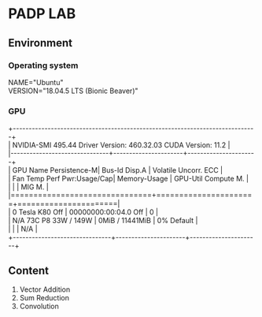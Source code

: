 # PADP LAB

## Environment 

### Operating system 

NAME="Ubuntu"<br/>
VERSION="18.04.5 LTS (Bionic Beaver)"<br/>

### GPU
+-----------------------------------------------------------------------------+<br/>
| NVIDIA-SMI 495.44       Driver Version: 460.32.03    CUDA Version: 11.2     |<br/>
|-------------------------------+----------------------+----------------------+<br/>
| GPU  Name        Persistence-M| Bus-Id        Disp.A | Volatile Uncorr. ECC |<br/>
| Fan  Temp  Perf  Pwr:Usage/Cap|         Memory-Usage | GPU-Util  Compute M. |<br/>
|                               |                      |               MIG M. |<br/>
|===============================+======================+======================|<br/>
|   0  Tesla K80           Off  | 00000000:00:04.0 Off |                    0 |<br/>
| N/A   73C    P8    33W / 149W |      0MiB / 11441MiB |      0%      Default |<br/>
|                               |                      |                  N/A |<br/>
+-------------------------------+----------------------+----------------------+<br/>

## Content
1. Vector Addition
2. Sum Reduction
3. Convolution
